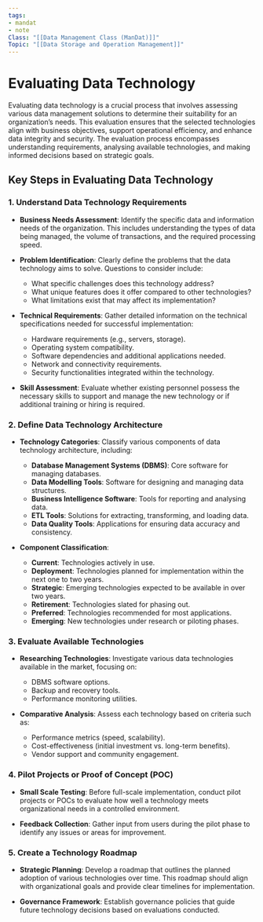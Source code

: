 ```yaml
---
tags:
- mandat
- note
Class: "[[Data Management Class (ManDat)]]"
Topic: "[[Data Storage and Operation Management]]"
---
```


# Evaluating Data Technology

Evaluating data technology is a crucial process that involves assessing various data management solutions to determine their suitability for an organization’s needs. This evaluation ensures that the selected technologies align with business objectives, support operational efficiency, and enhance data integrity and security. The evaluation process encompasses understanding requirements, analysing available technologies, and making informed decisions based on strategic goals.

## Key Steps in Evaluating Data Technology

### 1. Understand Data Technology Requirements

- **Business Needs Assessment**: Identify the specific data and information needs of the organization. This includes understanding the types of data being managed, the volume of transactions, and the required processing speed.

- **Problem Identification**: Clearly define the problems that the data technology aims to solve. Questions to consider include:
  - What specific challenges does this technology address?
  - What unique features does it offer compared to other technologies?
  - What limitations exist that may affect its implementation?

- **Technical Requirements**: Gather detailed information on the technical specifications needed for successful implementation:
  - Hardware requirements (e.g., servers, storage).
  - Operating system compatibility.
  - Software dependencies and additional applications needed.
  - Network and connectivity requirements.
  - Security functionalities integrated within the technology.

- **Skill Assessment**: Evaluate whether existing personnel possess the necessary skills to support and manage the new technology or if additional training or hiring is required.

### 2. Define Data Technology Architecture

- **Technology Categories**: Classify various components of data technology architecture, including:
  - **Database Management Systems (DBMS)**: Core software for managing databases.
  - **Data Modelling Tools**: Software for designing and managing data structures.
  - **Business Intelligence Software**: Tools for reporting and analysing data.
  - **ETL Tools**: Solutions for extracting, transforming, and loading data.
  - **Data Quality Tools**: Applications for ensuring data accuracy and consistency.
  
- **Component Classification**:
  - **Current**: Technologies actively in use.
  - **Deployment**: Technologies planned for implementation within the next one to two years.
  - **Strategic**: Emerging technologies expected to be available in over two years.
  - **Retirement**: Technologies slated for phasing out.
  - **Preferred**: Technologies recommended for most applications.
  - **Emerging**: New technologies under research or piloting phases.

### 3. Evaluate Available Technologies

- **Researching Technologies**: Investigate various data technologies available in the market, focusing on:
  - DBMS software options.
  - Backup and recovery tools.
  - Performance monitoring utilities.
  
- **Comparative Analysis**: Assess each technology based on criteria such as:
  - Performance metrics (speed, scalability).
  - Cost-effectiveness (initial investment vs. long-term benefits).
  - Vendor support and community engagement.

### 4. Pilot Projects or Proof of Concept (POC)

- **Small Scale Testing**: Before full-scale implementation, conduct pilot projects or POCs to evaluate how well a technology meets organizational needs in a controlled environment.

- **Feedback Collection**: Gather input from users during the pilot phase to identify any issues or areas for improvement.

### 5. Create a Technology Roadmap

- **Strategic Planning**: Develop a roadmap that outlines the planned adoption of various technologies over time. This roadmap should align with organizational goals and provide clear timelines for implementation.

- **Governance Framework**: Establish governance policies that guide future technology decisions based on evaluations conducted.
